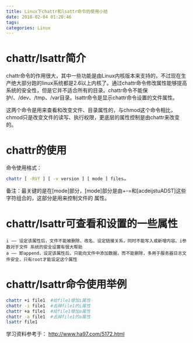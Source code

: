 ```yaml
---
title: Linux下chattr和lsattr命令的使用小结
date: 2018-02-04 01:20:46
tags:
categories: Linux
---
```


# chattr/lsattr简介

chattr命令的作用很大，其中一些功能是由Linux内核版本来支持的，不过现在生产绝大部分跑的linux系统都是2.6以上内核了。通过chattr命令修改属性能够提高系统的安全性，但是它并不适合所有的目录。chattr命令不能保护/、/dev、/tmp、/var目录。lsattr命令是显示chattr命令设置的文件属性。

这两个命令是用来查看和改变文件、目录属性的，与chmod这个命令相比，chmod只是改变文件的读写、执行权限，更底层的属性控制是由chattr来改变的。

# chattr的使用

命令使用格式：

```bash
chattr [ -RVf ] [ -v version ] [ mode ] files…
```

备注：最关键的是在[mode]部分，[mode]部分是由+-=和[acdeijstuADST]这些字符组合的，这部分是用来控制文件的 属性。

# chattr/lsattr可查看和设置的一些属性

	i —— 设定该属性后，文件不能被删除、改名、设定链接关系，同时不能写入或新增内容。i参数对于文件 系统的安全设置有很大帮助
	a —— 即append，设定该属性后，只能向文件中添加数据，而不能删除，多用于服务器日志文件安全，只有root才能设定这个属性

# chattr/lsattr命令使用举例

```bash
chattr +i file1  #给file1增加i属性
chattr -i file1  #去掉file1的i属性
chattr +a file1  #给file1增加a属性
chattr -a file1  #去掉file1的a属性
lsattr file1
```


学习资料参考于：
http://www.ha97.com/5172.html
